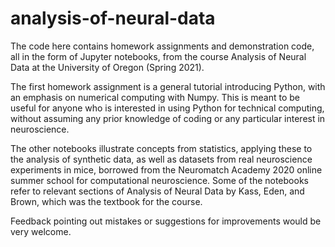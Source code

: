 # analysis-of-neural-data
The code here contains homework assignments and demonstration code, all in the form of Jupyter notebooks, from the course Analysis of Neural Data at the University of Oregon (Spring 2021). 

The first homework assignment is a general tutorial introducing Python, with an emphasis on numerical computing with Numpy. This is meant to be useful for anyone who is interested in using Python for technical computing, without assuming any prior knowledge of coding or any particular interest in neuroscience.

The other notebooks illustrate concepts from statistics, applying these to the analysis of synthetic data, as well as datasets from real neuroscience experiments in mice, borrowed from the Neuromatch Academy 2020 online summer school for computational neuroscience. Some of the notebooks refer to relevant sections of Analysis of Neural Data by Kass, Eden, and Brown, which was the textbook for the course.

Feedback pointing out mistakes or suggestions for improvements would be very welcome. 
